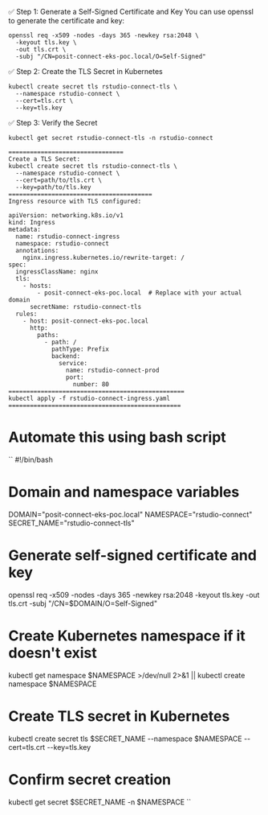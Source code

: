 ✅ Step 1: Generate a Self-Signed Certificate and Key
You can use openssl to generate the certificate and key:
```
openssl req -x509 -nodes -days 365 -newkey rsa:2048 \
  -keyout tls.key \
  -out tls.crt \
  -subj "/CN=posit-connect-eks-poc.local/O=Self-Signed"
```
✅ Step 2: Create the TLS Secret in Kubernetes

```
kubectl create secret tls rstudio-connect-tls \
  --namespace rstudio-connect \
  --cert=tls.crt \
  --key=tls.key
```
✅ Step 3: Verify the Secret
```
kubectl get secret rstudio-connect-tls -n rstudio-connect
```

```
================================
Create a TLS Secret:
kubectl create secret tls rstudio-connect-tls \
  --namespace rstudio-connect \
  --cert=path/to/tls.crt \
  --key=path/to/tls.key
========================================
Ingress resource with TLS configured:

apiVersion: networking.k8s.io/v1
kind: Ingress
metadata:
  name: rstudio-connect-ingress
  namespace: rstudio-connect
  annotations:
    nginx.ingress.kubernetes.io/rewrite-target: /
spec:
  ingressClassName: nginx
  tls:
    - hosts:
        - posit-connect-eks-poc.local  # Replace with your actual domain
      secretName: rstudio-connect-tls
  rules:
    - host: posit-connect-eks-poc.local
      http:
        paths:
          - path: /
            pathType: Prefix
            backend:
              service:
                name: rstudio-connect-prod
                port:
                  number: 80
=================================================
kubectl apply -f rstudio-connect-ingress.yaml
================================================
```
# Automate this using bash script
``
#!/bin/bash

# Domain and namespace variables
DOMAIN="posit-connect-eks-poc.local"
NAMESPACE="rstudio-connect"
SECRET_NAME="rstudio-connect-tls"

# Generate self-signed certificate and key
openssl req -x509 -nodes -days 365 -newkey rsa:2048   -keyout tls.key   -out tls.crt   -subj "/CN=$DOMAIN/O=Self-Signed"

# Create Kubernetes namespace if it doesn't exist
kubectl get namespace $NAMESPACE >/dev/null 2>&1 || kubectl create namespace $NAMESPACE

# Create TLS secret in Kubernetes
kubectl create secret tls $SECRET_NAME   --namespace $NAMESPACE   --cert=tls.crt   --key=tls.key

# Confirm secret creation
kubectl get secret $SECRET_NAME -n $NAMESPACE
``
